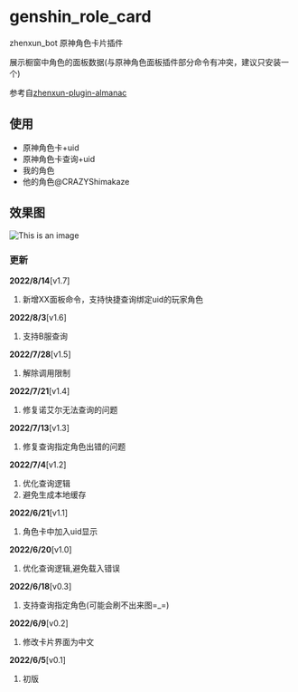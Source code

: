 # genshin_role_card
zhenxun_bot 原神角色卡片插件

展示橱窗中角色的面板数据(与原神角色面板插件部分命令有冲突，建议只安装一个)

参考自[zhenxun-plugin-almanac](https://github.com/zhenxun-org/zhenxun_bot-tg/tree/main/plugins/genshin/almanac)
## 使用
- 原神角色卡+uid
- 原神角色卡查询+uid
- 我的角色
- 他的角色@CRAZYShimakaze

## 效果图

![This is an image](https://s3.bmp.ovh/imgs/2022/06/09/3a1c316ad6022c7a.png)

### 更新
**2022/8/14**[v1.7]

1. 新增XX面板命令，支持快捷查询绑定uid的玩家角色

**2022/8/3**[v1.6]

1. 支持B服查询

**2022/7/28**[v1.5]

1. 解除调用限制

**2022/7/21**[v1.4]

1. 修复诺艾尔无法查询的问题

**2022/7/13**[v1.3]

1. 修复查询指定角色出错的问题

**2022/7/4**[v1.2]

1. 优化查询逻辑
2. 避免生成本地缓存

**2022/6/21**[v1.1]

1. 角色卡中加入uid显示

**2022/6/20**[v1.0]

1. 优化查询逻辑,避免载入错误

**2022/6/18**[v0.3]

1. 支持查询指定角色(可能会刷不出来图=_=)

**2022/6/9**[v0.2]

1. 修改卡片界面为中文

**2022/6/5**[v0.1]

1. 初版
